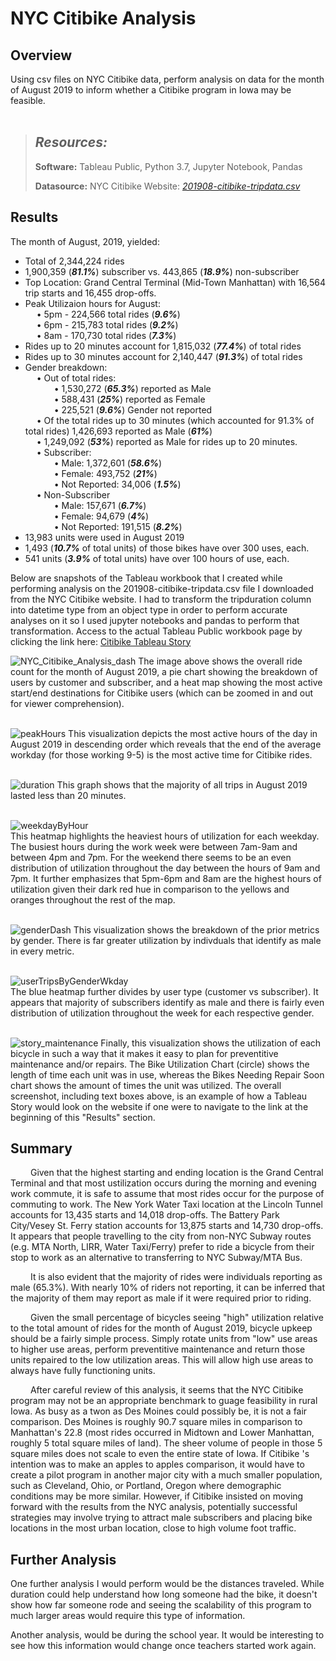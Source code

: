# NYC Citibike Analysis

## Overview

Using csv files on NYC Citibike data, perform analysis on data for the month of August 2019 to inform whether a Citibike program in Iowa may be feasible.
<br>
<br>
> ## ***Resources:***
>
> **Software:** Tableau Public, Python 3.7, Jupyter Notebook, Pandas
>
> **Datasource:** NYC Citibike Website: *[201908-citibike-tripdata.csv](https://s3.amazonaws.com/tripdata/index.html)*

## Results

The month of August, 2019, yielded:

* Total of 2,344,224 rides
* 1,900,359 (***81.1%***) subscriber vs. 443,865 (***18.9%***) non-subscriber
* Top Location: Grand Central Terminal (Mid-Town Manhattan) with 16,564 trip starts and 16,455 drop-offs.
* Peak Utilizaion hours for August: <br> 
&emsp; • 5pm - 224,566 total rides (***9.6%***) <br>
&emsp; • 6pm - 215,783 total rides (***9.2%***) <br>
&emsp; • 8am - 170,730 total rides (***7.3%***) <br>
* Rides up to 20 minutes account for 1,815,032 (***77.4%***) of total rides
* Rides up to 30 minutes account for 2,140,447 (***91.3%***) of total rides
* Gender breakdown: <br>
&emsp; • Out of total rides: <br> 
&emsp;&emsp;&emsp; • 1,530,272 (***65.3%***) reported as Male <br>
&emsp;&emsp;&emsp; • 588,431 (***25%***) reported as Female <br>
&emsp;&emsp;&emsp; • 225,521 (***9.6%***) Gender not reported <br>
&emsp; • Of the total rides up to 30 minutes (which accounted for 91.3% of total rides) 1,426,693 reported as Male (***61%***)<br>
&emsp; • 1,249,092 (***53%***) reported as Male for rides up to 20 minutes. <br>
&emsp; • Subscriber: <br>
&emsp;&emsp;&emsp; • Male: 1,372,601 (***58.6%***) <br>
&emsp;&emsp;&emsp; • Female: 493,752 (***21%***) <br>
&emsp;&emsp;&emsp; • Not Reported: 34,006 (***1.5%***) <br>
&emsp; • Non-Subscriber  <br>
&emsp;&emsp;&emsp; • Male: 157,671 (***6.7%***) <br>
&emsp;&emsp;&emsp; • Female: 94,679 (***4%***) <br>
&emsp;&emsp;&emsp; • Not Reported: 191,515 (***8.2%***) <br>
* 13,983 units were used in August 2019 <br>
* 1,493 (***10.7%*** of total units) of those bikes have over 300 uses, each. <br>
* 541 units (***3.9%*** of total units) have over 100 hours of use, each. <br>

Below are snapshots of the Tableau workbook that I created while performing analysis on the 201908-citibike-tripdata.csv file I downloaded from the NYC Citibike website.  I had to transform the tripduration column into datetime type from an object type in order to perform accurate analyses on it so I used jupyter notebooks and pandas to perform that transformation. Access to the actual Tableau Public workbook page by clicking the link here: [Citibike Tableau Story](https://public.tableau.com/app/profile/manny.linares/viz/Module_14_16666441765060/CitibikeStory) <br>

![NYC_Citibike_Analysis_dash](https://user-images.githubusercontent.com/108758105/202524519-581e04e9-cfbb-41cb-ac39-1c218cade5af.png)
The image above shows the overall ride count for the month of August 2019, a pie chart showing the breakdown of users by customer and subscriber, and a heat map showing the most active start/end destinations for Citibike users (which can be zoomed in and out for viewer comprehension).<br><br>


![peakHours](https://user-images.githubusercontent.com/108758105/202525107-a8833338-f0cb-46d1-81d2-3cddfebec1eb.png)
This visualization depicts the most active hours of the day in August 2019 in descending order which reveals that the end of the average workday (for those working 9-5) is the most active time for Citibike rides.<br><br>
 

![duration](https://user-images.githubusercontent.com/108758105/202596401-47debb31-675a-486a-9ee2-941ec1e3eb02.png)
This graph shows that the majority of all trips in August 2019 lasted less than 20 minutes.<br><br>

![weekdayByHour](https://user-images.githubusercontent.com/108758105/202597292-b477df36-97f1-4f03-9b2a-4d1da783be48.png)\
This heatmap highlights the heaviest hours of utilization for each weekday.  The busiest hours during the work week were between 7am-9am and between 4pm and 7pm. For the weekend there seems to be an even distribution of utilization throughout the day between the hours of 9am and 7pm. It further emphasizes that 5pm-6pm and 8am are the highest hours of utilization given their dark red hue in comparison to the yellows and oranges throughout the rest of the map.<br><br>

![genderDash](https://user-images.githubusercontent.com/108758105/202597639-5a1f59db-2ef6-457f-af55-38383e74e349.png)
This visualization shows the breakdown of the prior metrics by gender.   There is far greater utilization by indivduals that identify as male in every metric.<br><br>

![userTripsByGenderWkday](https://user-images.githubusercontent.com/108758105/202770059-07725719-fc7a-4c59-9060-e11dfbe38359.png)\
The blue heatmap further divides by user type (customer vs subscriber). It appears that majority of subscribers identify as male and there is fairly even distribution of utilization throughout the week for each respective gender.<br><br>

![story_maintenance](https://user-images.githubusercontent.com/108758105/202599093-1d5182b3-df19-44fa-8fbc-b25c1037697f.png)
Finally, this visualization shows the utilization of each bicycle in such a way that it makes it easy to plan for preventitive maintenance and/or repairs. The Bike Utilization Chart (circle) shows the length of time each unit was in use, whereas the Bikes Needing Repair Soon chart shows the amount of times the unit was utilized.  The overall screenshot, including text boxes above, is an example of how a Tableau Story would look on the website if one were to navigate to the link at the beginning of this "Results" section. 

## Summary

&emsp;&emsp; Given that the highest starting and ending location is the Grand Central Terminal and that most ustilization occurs during the morning and evening work commute, it is safe to assume that most rides occur for the purpose of commuting to work.  The New York Water Taxi location at the Lincoln Tunnel accounts for 13,435 starts and 14,018 drop-offs.  The Battery Park City/Vesey St. Ferry station accounts for 13,875 starts and 14,730 drop-offs.  It appears that people travelling to the city from non-NYC Subway routes (e.g. MTA North, LIRR, Water Taxi/Ferry) prefer to ride a bicycle from their stop to work as an alternative to transferring to NYC Subway/MTA Bus. 

&emsp;&emsp; It is also evident that the majority of rides were individuals reporting as male (65.3%).  With nearly 10% of riders not reporting, it can be inferred that the majority of them may report as male if it were required prior to riding.

&emsp;&emsp; Given the small percentage of bicycles seeing "high" utilization relative to the total amount of rides for the month of August 2019, bicycle upkeep should be a fairly simple process.  Simply rotate units from "low" use areas to higher use areas, perform preventitive maintenance and return those units repaired to the low utilization areas.  This will allow high use areas to always have fully functioning units.

&emsp;&emsp; After careful review of this analysis, it seems that the NYC Citibike program may not be an appropriate benchmark to guage feasibility in rural Iowa.  As busy as a twon as Des Moines could possibly be, it is not a fair comparison.  Des Moines is roughly 90.7 square miles in comparison to Manhattan's 22.8 (most rides occurred in Midtown and Lower Manhattan, roughly 5 total square miles of land).  The sheer volume of people in those 5 square miles does not scale to even the entire state of Iowa.  If Citibike 's intention was to make an apples to apples comparison, it would have to create a pilot program in another major city with a much smaller population, such as Cleveland, Ohio, or Portland, Oregon where demographic conditions may be more similar.  However, if Citibike insisted on moving forward with the results from the NYC analysis, potentially successful strategies may involve trying to attract male subscribers and placing bike locations in the most urban location, close to high volume foot traffic.

## Further Analysis

One further analysis I would perform would be the distances traveled. While duration could help understand how long someone had the bike, it doesn't show how far someone rode and seeing the scalability of this program to much larger areas would require this type of information.

Another analysis, would be during the school year. It would be interesting to see how this information would change once teachers started work again.
